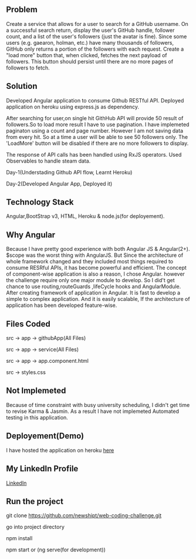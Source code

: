 ## Problem
Create a service that allows for a user to search for a GitHub username. On a successful search return, display the user's GitHub handle, follower count, and a list of the user's followers (just the avatar is fine). Since some users (e.g. gaearon, holman, etc.) have many thousands of followers, GitHub only returns a portion of the followers with each request. Create a "load more" button that, when clicked, fetches the next payload of followers. This button should persist until there are no more pages of followers to fetch.

## Solution
Developed Angular application to consume Github RESTful API. Deployed application on heroku using express.js as dependency.

After searching for user,on single hit GithHub API will provide 50 result of followers.So to load more result I have to use pagination. I have implemeted paginaton using a count and page number. However I am not saving data from every hit. So at a time a user will be able to see 50 followers only.
The 'LoadMore' button will be disabled if there are no more followers to display.

The response of API calls has been handled using RxJS operators. Used Observables to handle steam data.

Day-1(Understading Github API flow, Learnt Heroku)

Day-2(Developed Angular App, Deployed it)



## Technology Stack
Angular,BootStrap v3, HTML, Heroku & node.js(for deployement).

## Why Angular
Because I have pretty good experience with both Angular JS & Angular(2+). $scope was the worst thing with AngularJS. But Since the architecture of whole framework changed and they included most things required to consume RESRful APIs, it has become powerful and efficient. The concept of component-wise application is also a reason, I chose Angular. however the challenge require only one major module to develop. So I did't get chance to use routing,routeGuards ,lifeCycle hooks and AngularModule.
After creating framework of application in Angular. It is fast to develop a simple to complex application. And it is easily scalable, If the architecture of application has been developed feature-wise.

## Files Coded
src -> app -> githubApp(All Files)

src -> app -> service(All Files)

src -> app -> app.component.html

src -> styles.css

## Not Implemeted
Because of time constraint with busy university scheduling, I didn't get time to revise Karma & Jasmin. As a result I have not implemeted Automated testing in this application.

## Deployement(Demo)
I have hosted the application on heroku [here](https://githubfollower.herokuapp.com/)

## My LinkedIn Profile
[LinkedIn](https://www.linkedin.com/in/vivek-amin/)

## Run the project
git clone https://github.com/newshipt/web-coding-challenge.git

go into project directory

npm install

npm start or (ng serve(for development))





